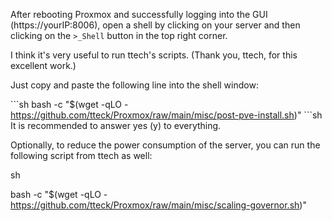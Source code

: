 After rebooting Proxmox and successfully logging into the GUI (https://yourIP:8006), open a shell by clicking on your server and then clicking on the `>_Shell` button in the top right corner.

I think it's very useful to run ttech's scripts. (Thank you, ttech, for this excellent work.)

Just copy and paste the following line into the shell window:

\```sh
bash -c "$(wget -qLO - https://github.com/tteck/Proxmox/raw/main/misc/post-pve-install.sh)"
\```sh
It is recommended to answer yes (y) to everything.


Optionally, to reduce the power consumption of the server, you can run the following script from ttech as well:

sh

bash -c "$(wget -qLO - https://github.com/tteck/Proxmox/raw/main/misc/scaling-governor.sh)"